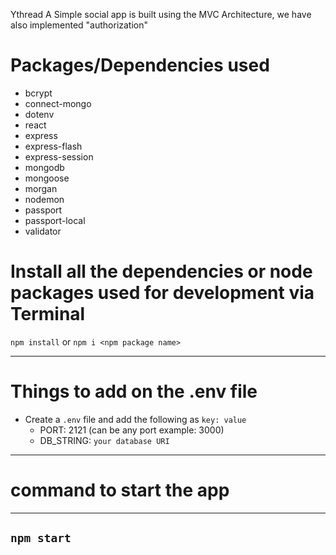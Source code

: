  Ythread
 A Simple social app is built using the MVC Architecture, we have also implemented "authorization" 


# Packages/Dependencies used 

- bcrypt
- connect-mongo
- dotenv
- react 
- express
- express-flash
- express-session
- mongodb
- mongoose
- morgan
- nodemon
- passport   
- passport-local
- validator


# Install all the dependencies or node packages used for development via Terminal

`npm install` or `npm i <npm package name>` 

---

# Things to add on the .env file

- Create a `.env` file and add the following as `key: value` 
  - PORT: 2121 (can be any port example: 3000) 
  - DB_STRING: `your database URI` 
 ---
 
 # command to start the app
 ----
 `npm start`
 ----
 


